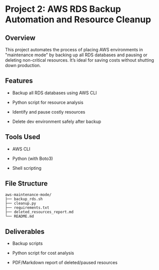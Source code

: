 # Project 2: AWS RDS Backup Automation and Resource Cleanup

## Overview

This project automates the process of placing AWS environments in "maintenance mode" by backing up all RDS databases and pausing or deleting non-critical resources. It’s ideal for saving costs without shutting down production.

## Features

- Backup all RDS databases using AWS CLI

- Python script for resource analysis

- Identify and pause costly resources

- Delete dev environment safely after backup

## Tools Used

- AWS CLI

- Python (with Boto3)

- Shell scripting

## File Structure

``` text
aws-maintenance-mode/
├── backup_rds.sh
├── cleanup.py
├── requirements.txt
├── deleted_resources_report.md
└── README.md
```

## Deliverables

- Backup scripts

- Python script for cost analysis

- PDF/Markdown report of deleted/paused resources
